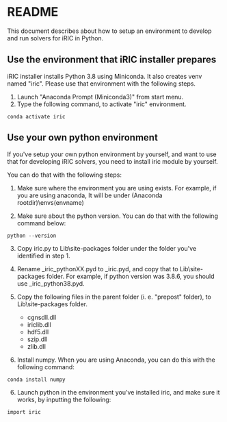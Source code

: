 # README

This document describes about how to setup an environment to develop and run
solvers for iRIC in Python.

## Use the environment that iRIC installer prepares

iRIC installer installs Python 3.8 using Miniconda. It also creates venv named "iric".
Please use that environment with the following steps.

1. Launch "Anaconda Prompt (Miniconda3)" from start menu.
2. Type the following command, to activate "iric" environment.

```
conda activate iric
```

## Use your own python environment

If you've setup your own python environment by yourself, and want to use that for
developing iRIC solvers, you need to install iric module by yourself.

You can do that with the following steps:

1. Make sure where the environment you are using exists. For example, if you are using anaconda,
   It will be under (Anaconda rootdir)\envs\(envname)

2. Make sure about the python version. You can do that with the following command below:
```
python --version
```

3. Copy iric.py to Lib\site-packages folder under the folder you've identified in step 1.
4. Rename _iric_pythonXX.pyd to _iric.pyd, and copy that to Lib\site-packages folder.
   For example, if python version was 3.8.6, you should use _iric_python38.pyd.
5. Copy the following files in the parent folder (i. e. "prepost" folder), to
   Lib\site-packages folder.

   * cgnsdll.dll
   * iriclib.dll
   * hdf5.dll
   * szip.dll
   * zlib.dll

5. Install numpy. When you are using Anaconda, you can do this with the following command:
```
conda install numpy
```

6. Launch python in the environment you've installed iric, and make sure it works,
   by inputting the following:

```
import iric
```

